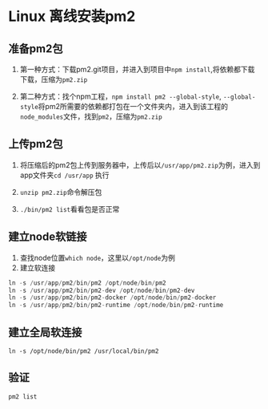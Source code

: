 # Linux 离线安装pm2

## 准备pm2包

1. 第一种方式：下载pm2.git项目，并进入到项目中`npm install`,将依赖都下载下载，压缩为`pm2.zip`

2. 第二种方式：找个npm工程，`npm install pm2 --global-style`, `--global-style`将pm2所需要的依赖都打包在一个文件夹内，进入到该工程的`node_modules`文件，找到`pm2`，压缩为`pm2.zip`

## 上传pm2包

1. 将压缩后的pm2包上传到服务器中，上传后以`/usr/app/pm2.zip`为例，进入到app文件夹`cd /usr/app` 执行

2. `unzip pm2.zip`命令解压包
3. `./bin/pm2 list`看看包是否正常

## 建立node软链接

1. 查找node位置`which node`，这里以`/opt/node`为例
2. 建立软连接

```js
ln -s /usr/app/pm2/bin/pm2 /opt/node/bin/pm2
ln -s /usr/app/pm2/bin/pm2-dev /opt/node/bin/pm2-dev
ln -s /usr/app/pm2/bin/pm2-docker /opt/node/bin/pm2-docker
ln -s /usr/app/pm2/bin/pm2-runtime /opt/node/bin/pm2-runtime
```

## 建立全局软连接

`ln -s /opt/node/bin/pm2 /usr/local/bin/pm2`

## 验证

`pm2 list`